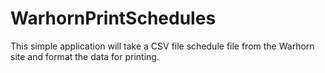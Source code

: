 # WarhornPrintSchedules
This simple application will take a CSV file schedule file from the Warhorn site and format the data for printing.
